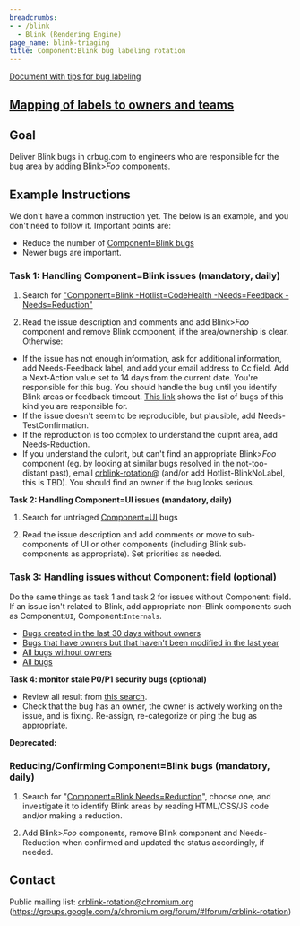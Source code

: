 ```yaml
---
breadcrumbs:
- - /blink
  - Blink (Rendering Engine)
page_name: blink-triaging
title: Component:Blink bug labeling rotation
---
```


[Document with tips for bug
labeling](https://docs.google.com/document/d/1l9XehKEHAJu3-LnWDdXl8-t-8rz9dk8dy1bEI4zzUOU/edit)

## [Mapping of labels to owners and teams](https://docs.google.com/spreadsheets/d/19JEFMvsxD3eThyGiJRqAjcpx362LHUDdVzICAg7TYZA/edit#gid=0)

## Goal

Deliver Blink bugs in crbug.com to engineers who are responsible for the bug
area by adding Blink&gt;*Foo* components.

## Example Instructions

We don't have a common instruction yet. The below is an example, and you don't
need to follow it. Important points are:

*   Reduce the number of [Component=Blink
            bugs](https://bugs.chromium.org/p/chromium/issues/list?can=2&q=Component%3DBlink)
*   Newer bugs are important.

### Task 1: Handling Component=Blink issues (mandatory, daily)

1) Search for ["Component=Blink -Hotlist=CodeHealth -Needs=Feedback
-Needs=Reduction"](https://bugs.chromium.org/p/chromium/issues/list?can=2&q=Component%3DBlink+-Hotlist%3DCodeHealth+-Needs%3DFeedback+-Needs%3DReduction)

2) Read the issue description and comments and add Blink&gt;*Foo* component and
remove Blink component, if the area/ownership is clear. Otherwise:

*   If the issue has not enough information, ask for additional
            information, add Needs-Feedback label, and add your email address to
            Cc field.
    Add a Next-Action value set to 14 days from the current date.
    You're responsible for this bug. You should handle the bug until you
    identify Blink areas or feedback timeout.
    [This
    link](https://bugs.chromium.org/p/chromium/issues/list?can=2&q=component%3DBlink+-Hotlist%3DCodeHealth+Needs%3DFeedback+cc%3Ame&colspec=ID+Pri+M+Stars+ReleaseBlock+Component+Status+Owner+Summary+OS+Modified&x=m&y=releaseblock&cells=tiles)
    shows the list of bugs of this kind you are responsible for.
*   If the issue doesn't seem to be reproducible, but plausible, add
            Needs-TestConfirmation.
*   If the reproduction is too complex to understand the culprit area,
            add Needs-Reduction.
*   If you understand the culprit, but can't find an appropriate
            Blink&gt;*Foo* component (eg. by looking at similar bugs resolved in
            the not-too-distant past), email
            [crblink-rotation@](https://groups.google.com/a/chromium.org/forum/#!forum/crblink-rotation)
            (and/or add Hotlist-BlinkNoLabel, this is TBD). You should find an
            owner if the bug looks serious.

**Task 2: Handling Component=UI issues (mandatory, daily)**

1) Search for untriaged
[Component=UI](https://bugs.chromium.org/p/chromium/issues/list?q=Component%3DUI%20-Needs%3DFeedback%20-Type%3DFeature%2CTask&can=2)
bugs

2) Read the issue description and add comments or move to sub-components of UI
or other components (including Blink sub-components as appropriate). Set
priorities as needed.

### Task 3: Handling issues without Component: field (optional)

Do the same things as task 1 and task 2 for issues without Component: field. If
an issue isn't related to Blink, add appropriate non-Blink components such as
Component:`UI`, Component:`Internals`.

*   [Bugs created in the last 30 days without
            owners](https://bugs.chromium.org/p/chromium/issues/list?q=-has%3Acomponent%20-reporter%3Achromium.org%20-label%3Aautofiled%20-label%3Aperformance%20-hotlist%3DHistogramEraser%20%20-hotlist%3DMetrics-Eraser%20opened%3Etoday-30%20-has%3Aowner&can=2)
*   [Bugs that have owners but that haven't been modified in the last
            year](https://bugs.chromium.org/p/chromium/issues/list?q=-has%3Acomponent%20-reporter%3Achromium.org%20-label%3Aautofiled%20-label%3Aperformance%20-hotlist%3DHistogramEraser%20%20-hotlist%3DMetrics-Eraser%20modified%3Ctoday-365%20has%3Aowner%20%20-hotlist%3DExpiredHistograms&can=2)
*   [All bugs without
            owners](https://bugs.chromium.org/p/chromium/issues/list?q=-has%3Acomponent%20-reporter%3Achromium.org%20-label%3Aautofiled%20-label%3Aperformance%20-hotlist%3DHistogramEraser%20%20-hotlist%3DMetrics-Eraser%20-has%3Aowner&can=2)
*   [All
            bugs](https://bugs.chromium.org/p/chromium/issues/list?can=2&q=-has%3Acomponent+-reporter%3Achromium.org+-label%3Aautofiled+-label%3Aperformance+-hotlist%3DHistogramEraser++-hotlist%3DMetrics-Eraser)

**Task 4: monitor stale P0/P1 security bugs (optional)**

*   Review all result from [this
            search](https://bugs.chromium.org/p/chromium/issues/list?can=2&q=Type%3DBug-Security+component%3Ablink+pri%3D0%2C1+modified%3Ctoday-30&colspec=ID+Pri+M+Stars+ReleaseBlock+Component+Status+Owner+Summary+OS+Modified&x=m&y=releaseblock&cells=ids).
*   Check that the bug has an owner, the owner is actively working on
            the issue, and is fixing. Re-assign, re-categorize or ping the bug
            as appropriate.

**Deprecated:**

### Reducing/Confirming Component=Blink bugs (mandatory, daily)

1) Search for "[Component=Blink
Needs=Reduction](https://bugs.chromium.org/p/chromium/issues/list?can=2&q=Component%3DBlink+Needs%3DReduction)",
choose one, and investigate it to identify Blink areas by reading HTML/CSS/JS
code and/or making a reduction.

2) Add Blink&gt;*Foo* components, remove Blink component and Needs-Reduction
when confirmed and updated the status accordingly, if needed.

## Contact

Public mailing list:
[crblink-rotation@chromium.org](https://groups.google.com/a/chromium.org/forum/#!forum/crblink-rotation)
(<https://groups.google.com/a/chromium.org/forum/#!forum/crblink-rotation>)
